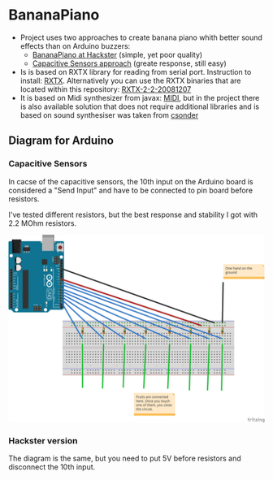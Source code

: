 # BananaPiano
  * Project uses two approaches to create banana piano whith better sound effects than on Arduino buzzers:
    * [BananaPiano at Hackster](https://www.hackster.io/Baloo/banana-piano-5bb8b5) (simple, yet poor quality)
    * [Capacitive Sensors approach](https://www.instructables.com/id/Capacitive-Touch-Arduino-Keyboard-Piano/) (greate response, still easy)
  * Is is based on RXTX library for reading from serial port. Instruction to install: [RXTX](http://playground.arduino.cc/Interfacing/Java). Alternatively you can use the RXTX binaries that are located within this repository: [RXTX-2-2-20081207](./RXTX-2-2-20081207)
  * It is based on Midi synthesizer from javax: [MIDI](https://docs.oracle.com/javase/tutorial/sound/MIDI-synth.html), but in the project there is also available solution that does not require additional libraries and is based on sound synthesiser was taken from [csonder](https://github.com/csonder/Sound-Synthesizer)
  
## Diagram for Arduino
### Capacitive Sensors
In cacse of the capacitive sensors, the 10th input on the Arduino board is considered a "Send Input" and have to be connected to pin board before resistors.

I've tested different resistors, but the best response and stability I got with 2.2 MOhm resistors.

![Arduino diagram](./arduino/sketch-arduino_bb.png "Arduino diagram")
### Hackster version
The diagram is the same, but you need to put 5V before resistors and disconnect the 10th input.
 
